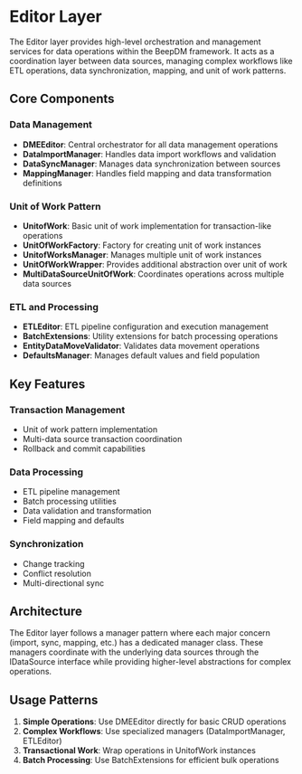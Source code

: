 # Editor Layer

The Editor layer provides high-level orchestration and management services for data operations within the BeepDM framework. It acts as a coordination layer between data sources, managing complex workflows like ETL operations, data synchronization, mapping, and unit of work patterns.

## Core Components

### Data Management
- **DMEEditor**: Central orchestrator for all data management operations
- **DataImportManager**: Handles data import workflows and validation
- **DataSyncManager**: Manages data synchronization between sources
- **MappingManager**: Handles field mapping and data transformation definitions

### Unit of Work Pattern
- **UnitofWork**: Basic unit of work implementation for transaction-like operations
- **UnitOfWorkFactory**: Factory for creating unit of work instances
- **UnitofWorksManager**: Manages multiple unit of work instances
- **UnitOfWorkWrapper**: Provides additional abstraction over unit of work
- **MultiDataSourceUnitOfWork**: Coordinates operations across multiple data sources

### ETL and Processing
- **ETLEditor**: ETL pipeline configuration and execution management
- **BatchExtensions**: Utility extensions for batch processing operations
- **EntityDataMoveValidator**: Validates data movement operations
- **DefaultsManager**: Manages default values and field population

## Key Features

### Transaction Management
- Unit of work pattern implementation
- Multi-data source transaction coordination
- Rollback and commit capabilities

### Data Processing
- ETL pipeline management
- Batch processing utilities
- Data validation and transformation
- Field mapping and defaults

### Synchronization
- Change tracking
- Conflict resolution
- Multi-directional sync

## Architecture

The Editor layer follows a manager pattern where each major concern (import, sync, mapping, etc.) has a dedicated manager class. These managers coordinate with the underlying data sources through the IDataSource interface while providing higher-level abstractions for complex operations.

## Usage Patterns

1. **Simple Operations**: Use DMEEditor directly for basic CRUD operations
2. **Complex Workflows**: Use specialized managers (DataImportManager, ETLEditor)
3. **Transactional Work**: Wrap operations in UnitofWork instances
4. **Batch Processing**: Use BatchExtensions for efficient bulk operations
